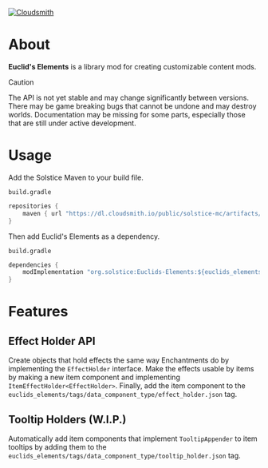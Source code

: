 [![Cloudsmith](https://img.shields.io/badge/release%20hosting%20by-cloudsmith-blue?logo=cloudsmith&style=for-the-badge)](https://www.cloudsmith.com)

# About

**Euclid's Elements** is a library mod for creating customizable content mods.

> [!CAUTION]
> The API is not yet stable and may change significantly between versions.
    There may be game breaking bugs that cannot be undone and may destroy worlds.
    Documentation may be missing for some parts, especially those that are still under active development.


# Usage

Add the Solstice Maven to your build file.

`build.gradle`
```java
repositories {
	maven { url "https://dl.cloudsmith.io/public/solstice-mc/artifacts/maven/" }
}
```

Then add Euclid's Elements as a dependency.

`build.gradle`
```java
dependencies {
	modImplementation "org.solstice:Euclids-Elements:${euclids_elements_version}"
}
```

# Features

## Effect Holder API

Create objects that hold effects the same way Enchantments do by implementing the `EffectHolder` interface.
Make the effects usable by items by making a new item component and implementing `ItemEffectHolder<EffectHolder>`.
Finally, add the item component to the `euclids_elements/tags/data_component_type/effect_holder.json` tag.

## Tooltip Holders (W.I.P.)

Automatically add item components that implement `TooltipAppender` to item tooltips by adding them to the `euclids_elements/tags/data_component_type/tooltip_holder.json` tag.
